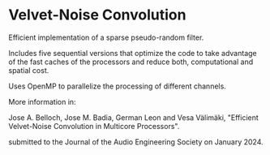 # Velvet-Noise Convolution

Efficient implementation of a sparse pseudo-random filter.

Includes five sequential versions that optimize the code to take advantage of the fast caches of the processors and reduce both, computational and spatial cost.

Uses OpenMP to parallelize the processing of different channels.

More information in:

Jose A. Belloch, Jose M. Badia, German Leon and Vesa Välimäki, "Efficient Velvet-Noise Convolution in Multicore Processors".

submitted to the Journal of the Audio Engineering Society on January 2024.
